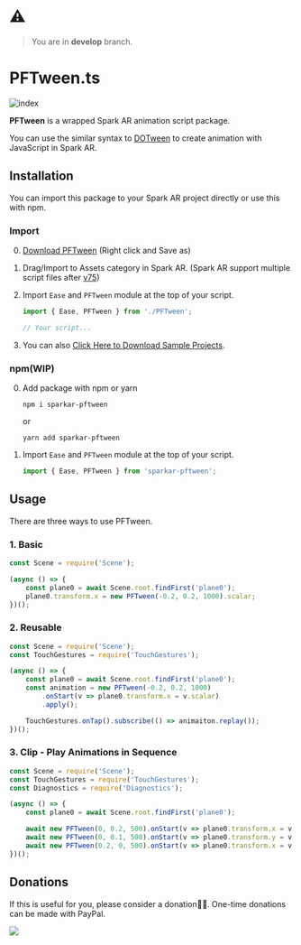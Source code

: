 # ⚠️
> You are in **develop** branch.



# PFTween.ts

![index](https://github.com/pofulu/sparkar-pftween/blob/master/README.assets/index.gif?raw=true)

**PFTween** is a wrapped Spark AR animation script package.

You can use the similar syntax to [DOTween](http://dotween.demigiant.com) to create animation with JavaScript in Spark AR.


## Installation

You can import this package to your Spark AR project directly or use this with npm.

### Import

0. [Download PFTween](https://github.com/pofulu/sparkar-pftween/raw/develop/PFTweenDemo/scripts/PFTween.ts) (Right click and Save as)
1. Drag/Import to Assets category in Spark AR. (Spark AR support multiple script files after [v75](https://sparkar.facebook.com/ar-studio/learn/documentation/changelog#75))
2. Import `Ease` and `PFTween` module at the top of your script.
    ```javascript
    import { Ease, PFTween } from './PFTween';

    // Your script...
    ```


3. You can also [Click Here to Download Sample Projects](https://yehonal.github.io/DownGit/#home?url=https://github.com/pofulu/sparkar-pftween/tree/master/PFTweenDemo).



### npm(WIP)

0. Add package with npm or yarn

    ```
    npm i sparkar-pftween
    ```
    or
    ```
    yarn add sparkar-pftween
    ```
1. Import `Ease` and `PFTween` module at the top of your script.
  
    ```javascript
    import { Ease, PFTween } from 'sparkar-pftween';
	```



## Usage

There are three ways to use PFTween.

### 1. Basic

```javascript
const Scene = require('Scene'); 

(async () => {
    const plane0 = await Scene.root.findFirst('plane0');
    plane0.transform.x = new PFTween(-0.2, 0.2, 1000).scalar;
})();
```

### 2. Reusable

```js
const Scene = require('Scene');
const TouchGestures = require('TouchGestures');

(async () => {
    const plane0 = await Scene.root.findFirst('plane0');
    const animation = new PFTween(-0.2, 0.2, 1000)
        .onStart(v => plane0.transform.x = v.scalar)
        .apply();

    TouchGestures.onTap().subscribe(() => animaiton.replay());
})();
```

### 3. Clip - Play Animations in Sequence

```js 
const Scene = require('Scene');
const TouchGestures = require('TouchGestures');
const Diagnostics = require('Diagnostics');

(async () => {
    const plane0 = await Scene.root.findFirst('plane0');

    await new PFTween(0, 0.2, 500).onStart(v => plane0.transform.x = v.scalar).clip();
    await new PFTween(0, 0.1, 500).onStart(v => plane0.transform.y = v.scalar).clip();
    await new PFTween(0.2, 0, 500).onStart(v => plane0.transform.x = v.scalar).clip();
})();
```



## Donations
If this is useful for you, please consider a donation🙏🏼. One-time donations can be made with PayPal.

[![](https://www.paypalobjects.com/en_US/i/btn/btn_donateCC_LG.gif)](https://www.paypal.com/cgi-bin/webscr?cmd=_s-xclick&hosted_button_id=HW99ESSALJZ36)
